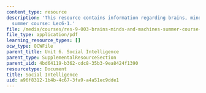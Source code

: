 ```yaml
---
content_type: resource
description: 'This resource contains information regarding brains, minds and machines
  summer course: Lec6-1.'
file: /media/courses/res-9-003-brains-minds-and-machines-summer-course-summer-2015/a96f83121b4b4c673fa9a4a51ec9dde1_MITRES_9_003SUM15_lec6-1.pdf
file_type: application/pdf
learning_resource_types: []
ocw_type: OCWFile
parent_title: Unit 6. Social Intelligence
parent_type: SupplementalResourceSection
parent_uid: 4bd64119-b362-cdc8-35b3-9ea8424f1390
resourcetype: Document
title: Social Intelligence
uid: a96f8312-1b4b-4c67-3fa9-a4a51ec9dde1
---
```

